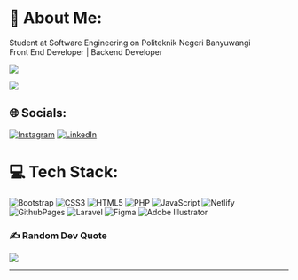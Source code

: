 # 💫 About Me:
Student at Software Engineering on Politeknik Negeri Banyuwangi<br>Front End Developer | Backend Developer

[![](https://visitcount.itsvg.in/api?id=novanrohman&label=Profile%20Views&color=6&icon=0&pretty=true)](https://visitcount.itsvg.in)</br>

<!-- ![](https://github-readme-stats.vercel.app/api?username=novanrohman&theme=radical&hide_border=false&include_all_commits=true&count_private=true)</br>-->
![](https://github-readme-stats.vercel.app/api/top-langs/?username=novanrohman&theme=radical&hide_border=false&include_all_commits=true&count_private=true&layout=compact)</br>
<!-- ![](https://github-readme-streak-stats.herokuapp.com/?user=novanrohman&theme=radical&hide_border=false) -->


## 🌐 Socials:
[![Instagram](https://img.shields.io/badge/Instagram-%23E4405F.svg?logo=Instagram&logoColor=white)](https://instagram.com/@novan_rohman) [![LinkedIn](https://img.shields.io/badge/LinkedIn-%230077B5.svg?logo=linkedin&logoColor=white)](https://linkedin.com/in/novan-rohman) 

# 💻 Tech Stack:
![Bootstrap](https://img.shields.io/badge/bootstrap-%238511FA.svg?style=for-the-badge&logo=bootstrap&logoColor=white)
![CSS3](https://img.shields.io/badge/css3-%231572B6.svg?style=for-the-badge&logo=css3&logoColor=white) ![HTML5](https://img.shields.io/badge/html5-%23E34F26.svg?style=for-the-badge&logo=html5&logoColor=white) ![PHP](https://img.shields.io/badge/php-%23777BB4.svg?style=for-the-badge&logo=php&logoColor=white) ![JavaScript](https://img.shields.io/badge/javascript-%23323330.svg?style=for-the-badge&logo=javascript&logoColor=%23F7DF1E) ![Netlify](https://img.shields.io/badge/netlify-%23000000.svg?style=for-the-badge&logo=netlify&logoColor=#00C7B7) ![GithubPages](https://img.shields.io/badge/github%20pages-121013?style=for-the-badge&logo=github&logoColor=white) ![Laravel](https://img.shields.io/badge/laravel-%23FF2D20.svg?style=for-the-badge&logo=laravel&logoColor=white) ![Figma](https://img.shields.io/badge/figma-%23F24E1E.svg?style=for-the-badge&logo=figma&logoColor=white) ![Adobe Illustrator](https://img.shields.io/badge/adobe%20illustrator-%23FF9A00.svg?style=for-the-badge&logo=adobe%20illustrator&logoColor=white)



### ✍️ Random Dev Quote
![](https://quotes-github-readme.vercel.app/api?type=horizontal&theme=radical)

<!-- ### 🔝 Top Contributed Repo
![](https://github-contributor-stats.vercel.app/api?username=novanrohman&limit=5&theme=tokyonight&combine_all_yearly_contributions=true) -->

<!-- ### 😂 Random Dev Meme -->
<!--- <img src='https://randommeme-five.vercel.app/' style="height: 400px;"/> -->

---


<!-- Proudly created with GPRM ( https://gprm.itsvg.in ) -->

